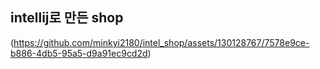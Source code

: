 <h2>intellij로 만든 shop</h2>
 


 
(https://github.com/minkyi2180/intel_shop/assets/130128767/7578e9ce-b886-4db5-95a5-d9a91ec9cd2d)
